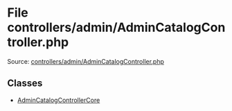 File controllers/admin/AdminCatalogController.php
=========

Source: [controllers/admin/AdminCatalogController.php](https://github.com/PrestaShop/PrestaShop/blob/1.5.0.3/controllers/admin/AdminCatalogController.php)


Classes
-------

* [AdminCatalogControllerCore](class.AdminCatalogControllerCore.md)

